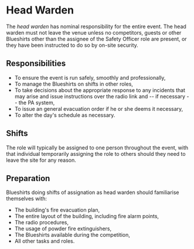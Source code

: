 Head Warden
===========

The *head warden* has nominal responsibility for the entire event.
The head warden must not leave the venue unless no competitors,
guests or other Blueshirts other than the assignee of the Safety
Officer role are present, or they have been instructed to do so by
on-site security.

Responsibilities
----------------

* To ensure the event is run safely, smoothly and professionally,
* To manage the Blueshirts on shifts in other roles,
* To take decisions about the appropriate response to any incidents
  that may arise and issue instructions over the radio link and --
  if necessary -- the PA system,
* To issue an general evacuation order if he or she deems it
  necessary,
* To alter the day's schedule as necessary.

Shifts
------

The role will typically be assigned to one person throughout the
event, with that individual temporarily assigning the role to others
should they need to leave the site for any reason.

Preparation
-----------

Blueshirts doing shifts of assignation as head warden should
familiarise themselves with:

* The building's fire evacuation plan,
* The entire layout of the building, including fire alarm points,
* The radio procedures,
* The usage of powder fire extinguishers,
* The Blueshirts available during the competition,
* All other tasks and roles.

